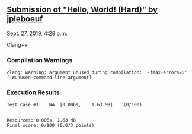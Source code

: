 ## [Submission of "Hello, World! (Hard)" by jpleboeuf](https://dmoj.ca/submission/1607975)

Sept. 27, 2019, 4:28 p.m.

Clang++

### Compilation Warnings

```
clang: warning: argument unused during compilation: '-fmax-errors=5' [-Wunused-command-line-argument]
```

### Execution Results

```
Test case #1:	WA	[0.006s,	1.63 MB]	(0/100)


Resources: 0.006s, 1.63 MB
Final score: 0/100 (0.0/3 points)
```
